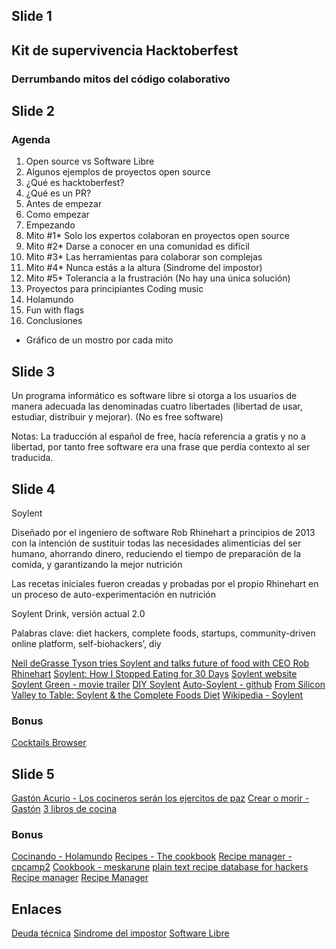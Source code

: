 ## Slide 1

## Kit de supervivencia Hacktoberfest
### Derrumbando mitos del código colaborativo

## Slide 2

### Agenda

1. Open source vs Software Libre
2. Algunos ejemplos de proyectos open source
3. ¿Qué es hacktoberfest?
4. ¿Qué es un PR?
5. Antes de empezar
6. Como empezar
7. Empezando
8. Mito #1* Solo los expertos colaboran en proyectos open source   
9. Mito #2* Darse a conocer en una comunidad es difícil
10. Mito #3* Las herramientas para colaborar son complejas 
11. Mito #4* Nunca estás a la altura (Sindrome del impostor) 
12. Mito #5* Tolerancia a la frustración (No hay una única solución)
13. Proyectos para principiantes Coding music
14. Holamundo
15. Fun with flags
17. Conclusiones

* Gráfico de un mostro por cada mito

## Slide 3

Un programa informático es software libre si otorga a los usuarios de manera adecuada las denominadas cuatro libertades (libertad de usar, estudiar, distribuir y mejorar). (No es free software)

Notas: La traducción al español de free, hacía referencia a gratis y no a libertad, por tanto free software era una frase que perdía contexto al ser traducida.

## Slide 4

Soylent

Diseñado por el ingeniero de software Rob Rhinehart a principios de 2013 con la intención de sustituir todas las necesidades alimenticias del ser humano, ahorrando dinero, reduciendo el tiempo de preparación de la comida, y garantizando la mejor nutrición

Las recetas iniciales fueron creadas y probadas por el propio Rhinehart en un proceso de auto-experimentación en nutrición

Soylent Drink, versión actual 2.0

Palabras clave: diet hackers, complete foods, startups, community-driven online platform, self-biohackers’, diy

[Neil deGrasse Tyson tries Soylent and talks future of food with CEO Rob Rhinehart](https://www.youtube.com/watch?v=U-8lPrWzyY8)
[Soylent: How I Stopped Eating for 30 Days](https://www.youtube.com/watch?v=t8NCigh54jg)
[Soylent website](https://soylent.com/pages/about-the-company)
[Soylent Green - movie trailer](https://www.youtube.com/watch?v=N_jGOKYHxaQ)
[DIY Soylent](https://www.completefoods.co/)
[Auto-Soylent - github](https://github.com/nick/auto-soylent)
[From Silicon Valley to Table: Soylent & the Complete Foods Diet](https://materie.me/soylent)
[Wikipedia - Soylent](https://es.wikipedia.org/wiki/Soylent)

### Bonus

[Cocktails Browser](https://github.com/mikeyhogarth/cocktails)

## Slide 5

[Gastón Acurio - Los cocineros serán los ejercitos de paz](https://www.youtube.com/watch?v=T4yX8dlORWA)
[Crear o morir - Gastón](https://elcomercio.pe/luces/libros/oppenheimer-entrevisto-gaston-libro-crear-morir-305550-noticia/)
[3 libros de cocina](https://www.bbc.com/mundo/media-38275111)

### Bonus

[Cocinando - Holamundo](http://holamundo.co/viewtopic.php?f=11&t=539)
[Recipes - The cookbook](https://github.com/jordanbyron/thecookbook)
[Recipe manager - cpcamp2](https://github.com/cpcamp2/Recipe-Manager)
[Cookbook - meskarune](https://github.com/meskarune/cookbook)
[plain text recipe database for hackers](https://chowdown.io/)
[Recipe manager](https://opensource.com/life/15/11/organize-your-cooking-open-source-recipe-manager)
[Recipe Manager](https://www.paprikaapp.com/)

## Enlaces

[Deuda técnica](https://www.javiergarzas.com/2012/11/deuda-tecnica-2.html)
[Sindrome del impostor](https://www.bbc.com/mundo/noticias/2015/11/151125_salud_psicologia_sindrome_impostor_lb)
[Software Libre](https://es.wikipedia.org/wiki/Software_libre)